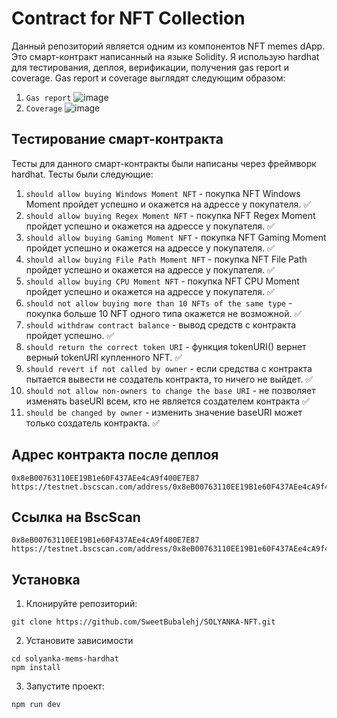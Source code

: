 # Contract for NFT Collection

Данный репозиторий является одним из компонентов NFT memes dApp. Это смарт-контракт написанный на языке Solidity. Я использую hardhat для тестирования, деплоя, верификации, получения gas report и coverage. Gas report и coverage выглядят следующим образом:

1. `Gas report` ![image](https://user-images.githubusercontent.com/118951514/230160517-c7b596ed-4c54-47aa-adf8-4af898107587.png)
2. `Coverage` ![image](https://user-images.githubusercontent.com/118951514/230160296-71c0eecd-a0df-4397-bd8b-abaf1c6edcb6.png)

## Тестирование смарт-контракта

Тесты для данного смарт-контракты были написаны через фреймворк hardhat. Тесты были следующие:
1. `should allow buying Windows Moment NFT` - покупка NFT Windows Moment пройдет успешно и окажется на адрессе у покупателя. ✅
2. `should allow buying Regex Moment NFT` - покупка NFT Regex Moment пройдет успешно и окажется на адрессе у покупателя. ✅
3. `should allow buying Gaming Moment NFT` - покупка NFT Gaming Moment пройдет успешно и окажется на адрессе у покупателя. ✅
4. `should allow buying File Path Moment NFT` - покупка NFT File Path пройдет успешно и окажется на адрессе у покупателя. ✅
5. `should allow buying CPU Moment NFT` - покупка NFT CPU Moment пройдет успешно и окажется на адрессе у покупателя. ✅
6. `should not allow buying more than 10 NFTs of the same type` - покупка больше 10 NFT одного типа окажется не возможной. ✅
7. `should withdraw contract balance` - вывод средств с контракта пройдет успешно. ✅
8. `should return the correct token URI` - функция tokenURI() вернет верный tokenURI купленного NFT. ✅
9. `should revert if not called by owner` - если средства с контракта пытается вывести не создатель контракта, то ничего не выйдет. ✅
10. `should not allow non-owners to change the base URI` - не позволяет изменять baseURI всем, кто не является создателем контракта ✅
11. `should be changed by owner` - изменить значение baseURI может только создатель контракта. ✅

## Адрес контракта после деплоя

```
0x8eB00763110EE19B1e60F437AEe4cA9f400E7E87 https://testnet.bscscan.com/address/0x8eB00763110EE19B1e60F437AEe4cA9f400E7E87
```

## Ссылка на BscScan

```
0x8eB00763110EE19B1e60F437AEe4cA9f400E7E87 https://testnet.bscscan.com/address/0x8eB00763110EE19B1e60F437AEe4cA9f400E7E87
```

## Установка

1. Клонируйте репозиторий:

```
git clone https://github.com/SweetBubalehj/SOLYANKA-NFT.git
```

2. Установите зависимости

```
cd solyanka-mems-hardhat
npm install
```

3. Запустите проект:

```
npm run dev
```
